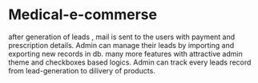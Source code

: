 # Medical-e-commerse
after generation of leads , mail is sent to the users with payment  and prescription  details. 
Admin can manage their leads by importing and exporting new records in db. many more features with attractive admin theme and checkboxes based logics.
Admin can track every leads record from lead-generation to dilivery of products.
